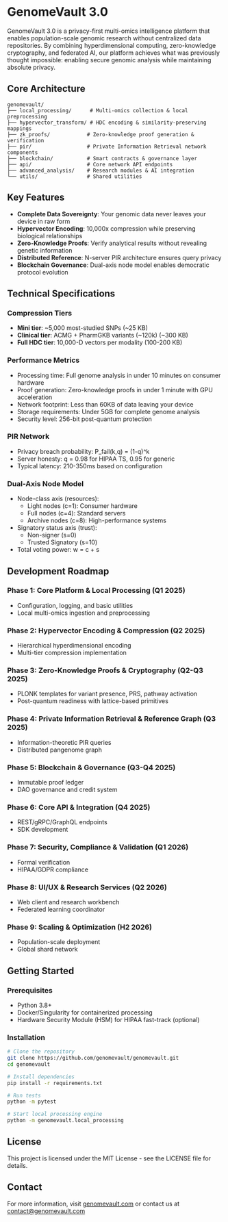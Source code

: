 # GenomeVault 3.0

GenomeVault 3.0 is a privacy-first multi-omics intelligence platform that enables population-scale genomic research without centralized data repositories. By combining hyperdimensional computing, zero-knowledge cryptography, and federated AI, our platform achieves what was previously thought impossible: enabling secure genomic analysis while maintaining absolute privacy.

## Core Architecture

```
genomevault/  
├── local_processing/      # Multi-omics collection & local preprocessing  
├── hypervector_transform/ # HDC encoding & similarity-preserving mappings  
├── zk_proofs/            # Zero-knowledge proof generation & verification  
├── pir/                  # Private Information Retrieval network components  
├── blockchain/           # Smart contracts & governance layer  
├── api/                  # Core network API endpoints  
├── advanced_analysis/    # Research modules & AI integration  
└── utils/                # Shared utilities
```

## Key Features

- **Complete Data Sovereignty**: Your genomic data never leaves your device in raw form
- **Hypervector Encoding**: 10,000x compression while preserving biological relationships
- **Zero-Knowledge Proofs**: Verify analytical results without revealing genetic information
- **Distributed Reference**: N-server PIR architecture ensures query privacy
- **Blockchain Governance**: Dual-axis node model enables democratic protocol evolution

## Technical Specifications

### Compression Tiers
- **Mini tier**: ~5,000 most-studied SNPs (~25 KB)
- **Clinical tier**: ACMG + PharmGKB variants (~120k) (~300 KB)
- **Full HDC tier**: 10,000-D vectors per modality (100-200 KB)

### Performance Metrics
- Processing time: Full genome analysis in under 10 minutes on consumer hardware
- Proof generation: Zero-knowledge proofs in under 1 minute with GPU acceleration
- Network footprint: Less than 60KB of data leaving your device
- Storage requirements: Under 5GB for complete genome analysis
- Security level: 256-bit post-quantum protection

### PIR Network
- Privacy breach probability: P_fail(k,q) = (1-q)^k
- Server honesty: q = 0.98 for HIPAA TS, 0.95 for generic
- Typical latency: 210-350ms based on configuration

### Dual-Axis Node Model
- Node-class axis (resources):
  - Light nodes (c=1): Consumer hardware
  - Full nodes (c=4): Standard servers
  - Archive nodes (c=8): High-performance systems
- Signatory status axis (trust):
  - Non-signer (s=0)
  - Trusted Signatory (s=10)
- Total voting power: w = c + s

## Development Roadmap

### Phase 1: Core Platform & Local Processing (Q1 2025)
- Configuration, logging, and basic utilities
- Local multi-omics ingestion and preprocessing

### Phase 2: Hypervector Encoding & Compression (Q2 2025)
- Hierarchical hyperdimensional encoding
- Multi-tier compression implementation

### Phase 3: Zero-Knowledge Proofs & Cryptography (Q2-Q3 2025)
- PLONK templates for variant presence, PRS, pathway activation
- Post-quantum readiness with lattice-based primitives

### Phase 4: Private Information Retrieval & Reference Graph (Q3 2025)
- Information-theoretic PIR queries
- Distributed pangenome graph

### Phase 5: Blockchain & Governance (Q3-Q4 2025)
- Immutable proof ledger
- DAO governance and credit system

### Phase 6: Core API & Integration (Q4 2025)
- REST/gRPC/GraphQL endpoints
- SDK development

### Phase 7: Security, Compliance & Validation (Q1 2026)
- Formal verification
- HIPAA/GDPR compliance

### Phase 8: UI/UX & Research Services (Q2 2026)
- Web client and research workbench
- Federated learning coordinator

### Phase 9: Scaling & Optimization (H2 2026)
- Population-scale deployment
- Global shard network

## Getting Started

### Prerequisites
- Python 3.8+
- Docker/Singularity for containerized processing
- Hardware Security Module (HSM) for HIPAA fast-track (optional)

### Installation
```bash
# Clone the repository
git clone https://github.com/genomevault/genomevault.git
cd genomevault

# Install dependencies
pip install -r requirements.txt

# Run tests
python -m pytest

# Start local processing engine
python -m genomevault.local_processing
```

## License

This project is licensed under the MIT License - see the LICENSE file for details.

## Contact

For more information, visit [genomevault.com](https://genomevault.com) or contact us at contact@genomevault.com
